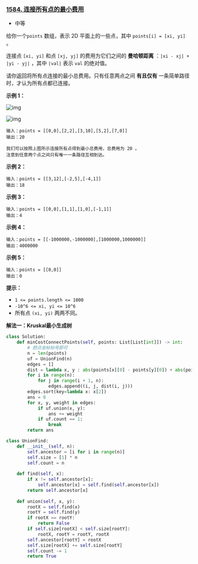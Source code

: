 ### [1584. 连接所有点的最小费用](https://leetcode.cn/problems/min-cost-to-connect-all-points/)

- 中等

给你一个`points` 数组，表示 2D 平面上的一些点，其中 `points[i] = [xi, yi]` 。

连接点 `[xi, yi]` 和点 `[xj, yj]` 的费用为它们之间的 **曼哈顿距离** ：`|xi - xj| + |yi - yj|` ，其中 `|val|` 表示 `val` 的绝对值。

请你返回将所有点连接的最小总费用。只有任意两点之间 **有且仅有** 一条简单路径时，才认为所有点都已连接。

**示例 1：**

 ![img](https://assets.leetcode.com/uploads/2020/08/26/d.png)

 ![img](https://assets.leetcode.com/uploads/2020/08/26/c.png)

```
输入：points = [[0,0],[2,2],[3,10],[5,2],[7,0]]
输出：20

我们可以按照上图所示连接所有点得到最小总费用，总费用为 20 。
注意到任意两个点之间只有唯一一条路径互相到达。
```

**示例 2：**

```
输入：points = [[3,12],[-2,5],[-4,1]]
输出：18
```

**示例 3：**

```
输入：points = [[0,0],[1,1],[1,0],[-1,1]]
输出：4
```

**示例 4：**

```
输入：points = [[-1000000,-1000000],[1000000,1000000]]
输出：4000000
```

**示例 5：**

```
输入：points = [[0,0]]
输出：0
```

**提示：**

- `1 <= points.length <= 1000`
- `-10^6 <= xi, yi <= 10^6`
- 所有点 `(xi, yi)` 两两不同。

**解法一：Kruskal最小生成树**

```python
class Solution:
    def minCostConnectPoints(self, points: List[List[int]]) -> int:
        # 把点坐标标号即可
        n = len(points)
        uf = UnionFind(n)
        edges = []
        dist = lambda x, y : abs(points[x][0] - points[y][0]) + abs(points[x][1] - points[y][1])
        for i in range(n):
            for j in range(i + 1, n):
                edges.append((i, j, dist(i, j)))
        edges.sort(key=lambda x: x[2])
        ans = 0
        for x, y, weight in edges:
            if uf.union(x, y):
                ans += weight
            if uf.count == 1:
                break
        return ans

class UnionFind:
    def __init__(self, n):
        self.ancestor = [i for i in range(n)]
        self.size = [1] * n
        self.count = n
    
    def find(self, x):
        if x != self.ancestor[x]:
            self.ancestor[x] = self.find(self.ancestor[x])
        return self.ancestor[x]
    
    def union(self, x, y):
        rootX = self.find(x)
        rootY = self.find(y)
        if rootX == rootY:
            return False
        if self.size[rootX] < self.size[rootY]:
            rootX, rootY = rootY, rootX
        self.ancestor[rootY] = rootX
        self.size[rootX] += self.size[rootY]
        self.count -= 1
        return True
```

